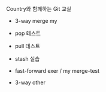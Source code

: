 Country와 함께하는 Git 교실

- 3-way merge my

- pop 테스트
- pull 테스트
- stash 실습




- fast-forward exer / my merge-test
- 3-way other

